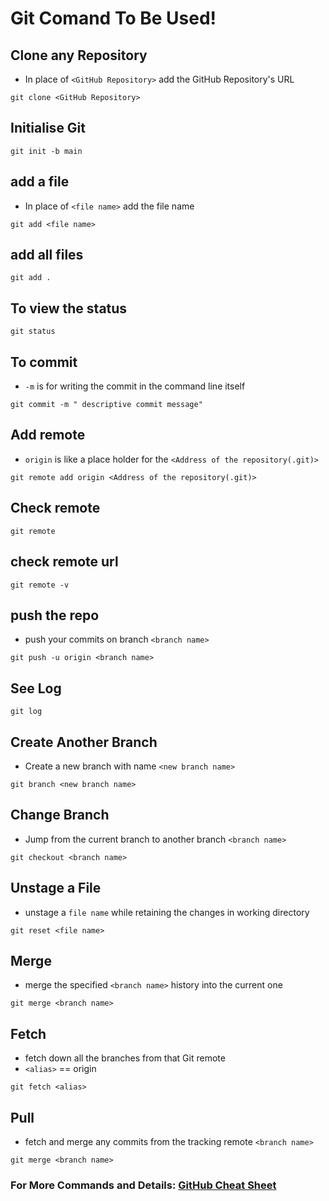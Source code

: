 # Git Comand To Be Used!

## Clone any Repository

- In place of `<GitHub Repository>` add the GitHub Repository's URL

```{r eval=FALSE}
git clone <GitHub Repository>
```

## Initialise Git

```{r eval=FALSE}
git init -b main
```

## add a file

- In place of `<file name>` add the file name

```{r eval=FALSE}
git add <file name>
```

## add all files

```{r eval=FALSE}
git add .
```

## To view the status

```{r eval=FALSE}
git status
```

## To commit

- `-m` is for writing the commit in the command line itself

```{r eval=FALSE}
git commit -m " descriptive commit message"
```

## Add remote

- `origin` is like a place holder for the `<Address of the repository(.git)>`

```{r eval=FALSE}
git remote add origin <Address of the repository(.git)>
```

## Check remote

```{r eval=FALSE}
git remote
```

## check remote url

```{r eval=FALSE}
git remote -v
```

## push the repo

- push your commits on branch `<branch name>`

```{r eval=FALSE}
git push -u origin <branch name>
```

## See Log

```{r eval=FALSE}
git log
```

## Create Another Branch

- Create a new branch with name `<new branch name>`

```{r eval=FALSE}
git branch <new branch name>
```

## Change Branch

- Jump from the current branch to another branch `<branch name>`

```{r eval=FALSE}
git checkout <branch name>
```

## Unstage a File

- unstage a `file name` while retaining the changes in working directory

```{r eval=FALSE}
git reset <file name>
```

## Merge

- merge the specified `<branch name>` history into the current one

```{r eval=FALSE}
git merge <branch name>
```

## Fetch

- fetch down all the branches from that Git remote
- `<alias>` == origin

```{r eval=FALSE}
git fetch <alias>
```

## Pull

- fetch and merge any commits from the tracking remote `<branch name>`

```{r eval=FALSE}
git merge <branch name>
```

### For More Commands and Details: [GitHub Cheat Sheet](https://education.github.com/git-cheat-sheet-education.pdf)
